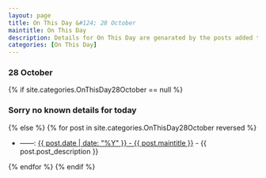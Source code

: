 ```yaml
---
layout: page
title: On This Day &#124; 28 October
maintitle: On This Day
description: Details for On This Day are genarated by the posts added to the website so the content is subject to changes/updates over time.
categories: [On This Day]
---
```


<h3>28 October</h3>

{% if site.categories.OnThisDay28October == null %}
  <h3>Sorry no known details for today</h3>
{% else %}
{% for post in site.categories.OnThisDay28October reversed %}
<ul>
<li> ——: <a href="{{ post.url }}">{{ post.date | date: "%Y" }} - {{ post.maintitle }}</a> - {{ post.post_description }}</li>
</ul>

{% endfor %}
{% endif %}
